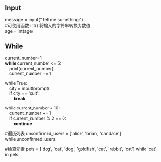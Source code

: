 ## Input
message = input("Tell me something:")  
#可使用函数 int() 将输入的字符串转换为数值  
age = int(age)  

## While
current_number=1  
**while** current_number <= 5:  
&emsp;print(current_number)  
&emsp;current_number += 1  

while True:  
&emsp;city = input(prompt)  
&emsp;if city == 'quit':  
&emsp;&emsp;**break**  

while current_number < 10:  
&emsp;current_number += 1  
&emsp;if current_number % 2 == 0:  
&emsp;&emsp;**continue**  

#遍历列表
unconfirmed_users = ['alice', 'brian', 'candace']  
while unconfirmed_users:  

#检查元素
pets = ['dog', 'cat', 'dog', 'goldfish', 'cat', 'rabbit', 'cat']
while 'cat' in pets: